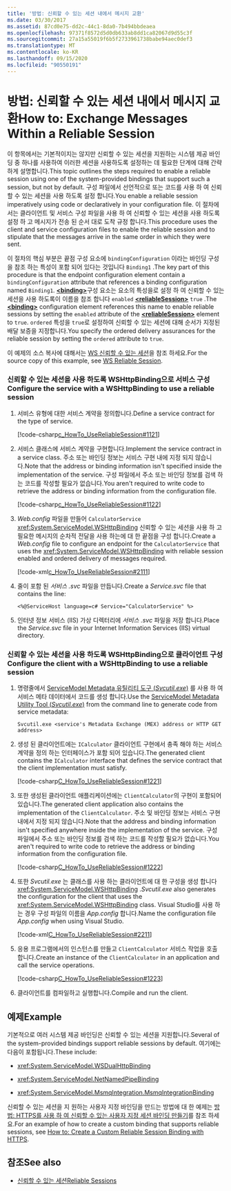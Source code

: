 ```yaml
---
title: '방법: 신뢰할 수 있는 세션 내에서 메시지 교환'
ms.date: 03/30/2017
ms.assetid: 87cd0e75-dd2c-44c1-8da0-7b494bbdeaea
ms.openlocfilehash: 97371f8572d5d0db633ab8dd1ca82067d9d55c3f
ms.sourcegitcommit: 27a15a55019f6b5f2733961738babe94aec0def3
ms.translationtype: MT
ms.contentlocale: ko-KR
ms.lasthandoff: 09/15/2020
ms.locfileid: "90550191"
---
```

# <a name="how-to-exchange-messages-within-a-reliable-session"></a><span data-ttu-id="f96ea-102">방법: 신뢰할 수 있는 세션 내에서 메시지 교환</span><span class="sxs-lookup"><span data-stu-id="f96ea-102">How to: Exchange Messages Within a Reliable Session</span></span>

<span data-ttu-id="f96ea-103">이 항목에서는 기본적이지는 않지만 신뢰할 수 있는 세션을 지원하는 시스템 제공 바인딩 중 하나를 사용하여 이러한 세션을 사용하도록 설정하는 데 필요한 단계에 대해 간략하게 설명합니다.</span><span class="sxs-lookup"><span data-stu-id="f96ea-103">This topic outlines the steps required to enable a reliable session using one of the system-provided bindings that support such a session, but not by default.</span></span> <span data-ttu-id="f96ea-104">구성 파일에서 선언적으로 또는 코드를 사용 하 여 신뢰할 수 있는 세션을 사용 하도록 설정 합니다.</span><span class="sxs-lookup"><span data-stu-id="f96ea-104">You enable a reliable session imperatively using code or declaratively in your configuration file.</span></span> <span data-ttu-id="f96ea-105">이 절차에서는 클라이언트 및 서비스 구성 파일을 사용 하 여 신뢰할 수 있는 세션을 사용 하도록 설정 하 고 메시지가 전송 된 순서 대로 도착 규정 합니다.</span><span class="sxs-lookup"><span data-stu-id="f96ea-105">This procedure uses the client and service configuration files to enable the reliable session and to stipulate that the messages arrive in the same order in which they were sent.</span></span>

<span data-ttu-id="f96ea-106">이 절차의 핵심 부분은 끝점 구성 요소에 `bindingConfiguration` 이라는 바인딩 구성을 참조 하는 특성이 포함 되어 있다는 것입니다 `Binding1` .</span><span class="sxs-lookup"><span data-stu-id="f96ea-106">The key part of this procedure is that the endpoint configuration element contain a `bindingConfiguration` attribute that references a binding configuration named `Binding1`.</span></span> <span data-ttu-id="f96ea-107">[**\<binding>**](../../configure-apps/file-schema/wcf/bindings.md)구성 요소는 요소의 특성을로 설정 하 여 신뢰할 수 있는 세션을 사용 하도록이 이름을 참조 합니다 `enabled` [**\<reliableSession>**](/previous-versions/dotnet/netframework-4.0/ms731302(v=vs.100)) `true` .</span><span class="sxs-lookup"><span data-stu-id="f96ea-107">The [**\<binding>**](../../configure-apps/file-schema/wcf/bindings.md) configuration element references this name to enable reliable sessions by setting the `enabled` attribute of the [**\<reliableSession>**](/previous-versions/dotnet/netframework-4.0/ms731302(v=vs.100)) element to `true`.</span></span> <span data-ttu-id="f96ea-108">`ordered` 특성을 `true`로 설정하여 신뢰할 수 있는 세션에 대해 순서가 지정된 배달 보증을 지정합니다.</span><span class="sxs-lookup"><span data-stu-id="f96ea-108">You specify the ordered delivery assurances for the reliable session by setting the `ordered` attribute to `true`.</span></span>

<span data-ttu-id="f96ea-109">이 예제의 소스 복사에 대해서는 [WS 신뢰할 수 있는 세션](../samples/ws-reliable-session.md)을 참조 하세요.</span><span class="sxs-lookup"><span data-stu-id="f96ea-109">For the source copy of this example, see [WS Reliable Session](../samples/ws-reliable-session.md).</span></span>

### <a name="configure-the-service-with-a-wshttpbinding-to-use-a-reliable-session"></a><span data-ttu-id="f96ea-110">신뢰할 수 있는 세션을 사용 하도록 WSHttpBinding으로 서비스 구성</span><span class="sxs-lookup"><span data-stu-id="f96ea-110">Configure the service with a WSHttpBinding to use a reliable session</span></span>

1. <span data-ttu-id="f96ea-111">서비스 유형에 대한 서비스 계약을 정의합니다.</span><span class="sxs-lookup"><span data-stu-id="f96ea-111">Define a service contract for the type of service.</span></span>

   [!code-csharp[c_HowTo_UseReliableSession#1121](../../../../samples/snippets/csharp/VS_Snippets_CFX/c_howto_usereliablesession/cs/service.cs#1121)]

1. <span data-ttu-id="f96ea-112">서비스 클래스에 서비스 계약을 구현합니다.</span><span class="sxs-lookup"><span data-stu-id="f96ea-112">Implement the service contract in a service class.</span></span> <span data-ttu-id="f96ea-113">주소 또는 바인딩 정보는 서비스 구현 내에 지정 되지 않습니다.</span><span class="sxs-lookup"><span data-stu-id="f96ea-113">Note that the address or binding information isn't specified inside the implementation of the service.</span></span> <span data-ttu-id="f96ea-114">구성 파일에서 주소 또는 바인딩 정보를 검색 하는 코드를 작성할 필요가 없습니다.</span><span class="sxs-lookup"><span data-stu-id="f96ea-114">You aren't required to write code to retrieve the address or binding information from the configuration file.</span></span>

   [!code-csharp[c_HowTo_UseReliableSession#1122](../../../../samples/snippets/csharp/VS_Snippets_CFX/c_howto_usereliablesession/cs/service.cs#1122)]

1. <span data-ttu-id="f96ea-115">*Web.config* 파일을 만들어 `CalculatorService` <xref:System.ServiceModel.WSHttpBinding> 신뢰할 수 있는 세션을 사용 하 고 필요한 메시지의 순차적 전달을 사용 하는에 대 한 끝점을 구성 합니다.</span><span class="sxs-lookup"><span data-stu-id="f96ea-115">Create a *Web.config* file to configure an endpoint for the `CalculatorService` that uses the <xref:System.ServiceModel.WSHttpBinding> with reliable session enabled and ordered delivery of messages required.</span></span>

   [!code-xml[c_HowTo_UseReliableSession#2111](../../../../samples/snippets/csharp/VS_Snippets_CFX/c_howto_usereliablesession/common/web.config#2111)]

1. <span data-ttu-id="f96ea-116">줄이 포함 된 *서비스 .svc* 파일을 만듭니다.</span><span class="sxs-lookup"><span data-stu-id="f96ea-116">Create a *Service.svc* file that contains the line:</span></span>

   ```aspx-csharp
   <%@ServiceHost language=c# Service="CalculatorService" %>
   ```

1. <span data-ttu-id="f96ea-117">인터넷 정보 서비스 (IIS) 가상 디렉터리에 *서비스 .svc* 파일을 저장 합니다.</span><span class="sxs-lookup"><span data-stu-id="f96ea-117">Place the *Service.svc* file in your Internet Information Services (IIS) virtual directory.</span></span>

### <a name="configure-the-client-with-a-wshttpbinding-to-use-a-reliable-session"></a><span data-ttu-id="f96ea-118">신뢰할 수 있는 세션을 사용 하도록 WSHttpBinding으로 클라이언트 구성</span><span class="sxs-lookup"><span data-stu-id="f96ea-118">Configure the client with a WSHttpBinding to use a reliable session</span></span>

1. <span data-ttu-id="f96ea-119">명령줄에서 [ServiceModel Metadata 유틸리티 도구 (*Svcutil.exe*)](../servicemodel-metadata-utility-tool-svcutil-exe.md) 를 사용 하 여 서비스 메타 데이터에서 코드를 생성 합니다.</span><span class="sxs-lookup"><span data-stu-id="f96ea-119">Use the [ServiceModel Metadata Utility Tool (*Svcutil.exe*)](../servicemodel-metadata-utility-tool-svcutil-exe.md) from the command line to generate code from service metadata:</span></span>

   ```console
   Svcutil.exe <service's Metadata Exchange (MEX) address or HTTP GET address>
   ```

1. <span data-ttu-id="f96ea-120">생성 된 클라이언트에는 `ICalculator` 클라이언트 구현에서 충족 해야 하는 서비스 계약을 정의 하는 인터페이스가 포함 되어 있습니다.</span><span class="sxs-lookup"><span data-stu-id="f96ea-120">The generated client contains the `ICalculator` interface that defines the service contract that the client implementation must satisfy.</span></span>

   [!code-csharp[C_HowTo_UseReliableSession#1221](../../../../samples/snippets/csharp/VS_Snippets_CFX/c_howto_usereliablesession/cs/client.cs#1221)]

1. <span data-ttu-id="f96ea-121">또한 생성된 클라이언트 애플리케이션에는 `ClientCalculator`의 구현이 포함되어 있습니다.</span><span class="sxs-lookup"><span data-stu-id="f96ea-121">The generated client application also contains the implementation of the `ClientCalculator`.</span></span> <span data-ttu-id="f96ea-122">주소 및 바인딩 정보는 서비스 구현 내에서 지정 되지 않습니다.</span><span class="sxs-lookup"><span data-stu-id="f96ea-122">Note that the address and binding information isn't specified anywhere inside the implementation of the service.</span></span> <span data-ttu-id="f96ea-123">구성 파일에서 주소 또는 바인딩 정보를 검색 하는 코드를 작성할 필요가 없습니다.</span><span class="sxs-lookup"><span data-stu-id="f96ea-123">You aren't required to write code to retrieve the address or binding information from the configuration file.</span></span>

   [!code-csharp[C_HowTo_UseReliableSession#1222](../../../../samples/snippets/csharp/VS_Snippets_CFX/c_howto_usereliablesession/cs/client.cs#1222)]

1. <span data-ttu-id="f96ea-124">또한 *Svcutil.exe* 는 클래스를 사용 하는 클라이언트에 대 한 구성을 생성 합니다 <xref:System.ServiceModel.WSHttpBinding> .</span><span class="sxs-lookup"><span data-stu-id="f96ea-124">*Svcutil.exe* also generates the configuration for the client that uses the <xref:System.ServiceModel.WSHttpBinding> class.</span></span> <span data-ttu-id="f96ea-125">Visual Studio를 사용 하는 경우 구성 파일의 이름을 *App.config* 합니다.</span><span class="sxs-lookup"><span data-stu-id="f96ea-125">Name the configuration file *App.config* when using Visual Studio.</span></span>

   [!code-xml[C_HowTo_UseReliableSession#2211](../../../../samples/snippets/csharp/VS_Snippets_CFX/c_howto_usereliablesession/common/app.config#2211)]

1. <span data-ttu-id="f96ea-126">응용 프로그램에서의 인스턴스를 만들고 `ClientCalculator` 서비스 작업을 호출 합니다.</span><span class="sxs-lookup"><span data-stu-id="f96ea-126">Create an instance of the `ClientCalculator` in an application and call the service operations.</span></span>

   [!code-csharp[C_HowTo_UseReliableSession#1223](../../../../samples/snippets/csharp/VS_Snippets_CFX/c_howto_usereliablesession/cs/client.cs#1223)]

1. <span data-ttu-id="f96ea-127">클라이언트를 컴파일하고 실행합니다.</span><span class="sxs-lookup"><span data-stu-id="f96ea-127">Compile and run the client.</span></span>

## <a name="example"></a><span data-ttu-id="f96ea-128">예제</span><span class="sxs-lookup"><span data-stu-id="f96ea-128">Example</span></span>

<span data-ttu-id="f96ea-129">기본적으로 여러 시스템 제공 바인딩은 신뢰할 수 있는 세션을 지원합니다.</span><span class="sxs-lookup"><span data-stu-id="f96ea-129">Several of the system-provided bindings support reliable sessions by default.</span></span> <span data-ttu-id="f96ea-130">여기에는 다음이 포함됩니다.</span><span class="sxs-lookup"><span data-stu-id="f96ea-130">These include:</span></span>

- <xref:System.ServiceModel.WSDualHttpBinding>

- <xref:System.ServiceModel.NetNamedPipeBinding>

- <xref:System.ServiceModel.MsmqIntegration.MsmqIntegrationBinding>

<span data-ttu-id="f96ea-131">신뢰할 수 있는 세션을 지 원하는 사용자 지정 바인딩을 만드는 방법에 대 한 예제는 [방법: HTTPS를 사용 하 여 신뢰할 수 있는 사용자 지정 세션 바인딩 만들기](how-to-create-a-custom-reliable-session-binding-with-https.md)를 참조 하세요.</span><span class="sxs-lookup"><span data-stu-id="f96ea-131">For an example of how to create a custom binding that supports reliable sessions, see [How to: Create a Custom Reliable Session Binding with HTTPS](how-to-create-a-custom-reliable-session-binding-with-https.md).</span></span>

## <a name="see-also"></a><span data-ttu-id="f96ea-132">참조</span><span class="sxs-lookup"><span data-stu-id="f96ea-132">See also</span></span>

- [<span data-ttu-id="f96ea-133">신뢰할 수 있는 세션</span><span class="sxs-lookup"><span data-stu-id="f96ea-133">Reliable Sessions</span></span>](reliable-sessions.md)
